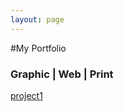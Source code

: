 ```yaml
---
layout: page
---
```


#My Portfolio

### Graphic | Web | Print

[project1](valesbc.github.io/project1)
